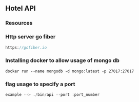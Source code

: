 ## Hotel API

### Resources

### Http server go fiber
```go
https://gofiber.io
```

### Installing docker to allow usage of mongo db
```
docker run --name mongodb -d mongo:latest -p 27017:27017
```
### flag usage to specify a port
```go
example --> ./bin/api --port :port_number
```